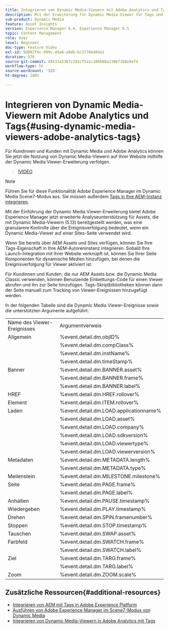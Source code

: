 ```yaml
---
title: Integrieren von Dynamic Media-Viewern mit Adobe Analytics und Tags
description: Mit der Erweiterung für Dynamic Media-Viewer für Tags und der neuen Dynamic Media-Viewer-Version 5.13 können Kundinnen und Kunden von Dynamic Media, Adobe Analytics und Tags Ereignisse und Daten verwenden, die für die Dynamic Media-Viewer in ihrer Tags-Konfiguration spezifisch sind.
sub-product: Dynamic Media
feature: Asset Insights
version: Experience Manager 6.4, Experience Manager 6.5
topic: Content Management
role: User
level: Beginner
doc-type: Feature Video
exl-id: 9d807f4c-999c-45e6-a9db-6c1776bddda1
duration: 576
source-git-commit: 48433a5367c281cf5a1c106b08a1306f1b0e8ef4
workflow-type: ht
source-wordcount: '325'
ht-degree: 100%

---
```


# Integrieren von Dynamic Media-Viewern mit Adobe Analytics und Tags{#using-dynamic-media-viewers-adobe-analytics-tags}

Für Kundinnen und Kunden mit Dynamic Media und Adobe Analytics können Sie jetzt die Nutzung von Dynamic Media-Viewern auf Ihrer Website mithilfe der Dynamic Media Viewer-Erweiterung verfolgen.

>[!VIDEO](https://video.tv.adobe.com/v/29308?quality=12&learn=on)

>[!NOTE]
>
> Führen Sie für diese Funktionalität Adobe Experience Manager im Dynamic Media Scene7-Modus aus. Sie müssen außerdem [Tags in Ihre AEM-Instanz integrieren](https://experienceleague.adobe.com/docs/experience-manager-learn/sites/integrations/experience-platform-launch/overview.html?lang=de).

Mit der Einführung der Dynamic Media Viewer-Erweiterung bietet Adobe Experience Manager jetzt erweiterte Analyseunterstützung für Assets, die mit Dynamic Media-Viewern (5.13) bereitgestellt werden, was eine granularere Kontrolle über die Ereignisverfolgung bedeutet, wenn ein Dynamic Media-Viewer auf einer Sites-Seite verwendet wird.

Wenn Sie bereits über AEM Assets und Sites verfügen, können Sie Ihre Tags-Eigenschaft in Ihre AEM-Autoreninstanz integrieren. Sobald Ihre Launch-Integration mit Ihrer Website verknüpft ist, können Sie Ihrer Seite Komponenten für dynamische Medien hinzufügen, bei denen die Ereignisverfolgung für Viewer aktiviert ist.

Für Kundinnen und Kunden, die nur AEM Assets bzw. die Dynamic Media Classic verwenden, können Benutzende Einbettungs-Code für einen Viewer abrufen und ihn zur Seite hinzufügen. Tags-Skriptbibliotheken können dann der Seite manuell zum Tracking von Viewer-Ereignissen hinzugefügt werden.

In der folgenden Tabelle sind die Dynamic Media Viewer-Ereignisse sowie die unterstützten Argumente aufgeführt:

<table>
   <tbody>
      <tr>
         <td>Name des Viewer-Ereignisses</td>
         <td>Argumentverweis</td>
      </tr>
      <tr>
         <td> Allgemein </td>
         <td> %event.detail.dm.objID% </td>
      </tr>
      <tr>
         <td> </td>
         <td> %event.detail.dm.compClass% </td>
      </tr>
      <tr>
         <td> </td>
         <td> %event.detail.dm.instName% </td>
      </tr>
      <tr>
         <td> </td>
         <td> %event.detail.dm.timeStamp% </td>
      </tr>
      <tr>
         <td> Banner <br></td>
         <td> %event.detail.dm.BANNER.asset% </td>
      </tr>
      <tr>
         <td> </td>
         <td> %event.detail.dm.BANNER.frame% </td>
      </tr>
      <tr>
         <td> </td>
         <td> %event.detail.dm.BANNER.label% </td>
      </tr>
      <tr>
         <td> HREF </td>
         <td> %event.detail.dm.HREF.rollover% </td>
      </tr>
      <tr>
         <td> Element </td>
         <td> %event.detail.dm.ITEM.rollover% </td>
      </tr>
      <tr>
         <td> Laden </td>
         <td> %event.detail.dm.LOAD.applicationname% </td>
      </tr>
      <tr>
         <td><strong> </strong></td>
         <td> %event.detail.dm.LOAD.asset% </td>
      </tr>
      <tr>
         <td><strong> </strong></td>
         <td> %event.detail.dm.LOAD.company% </td>
      </tr>
      <tr>
         <td><strong> </strong></td>
         <td> %event.detail.dm.LOAD.sdkversion% </td>
      </tr>
      <tr>
         <td><strong> </strong></td>
         <td> %event.detail.dm.LOAD.viewertype% </td>
      </tr>
      <tr>
         <td><strong> </strong></td>
         <td> %event.detail.dm.LOAD.viewerversion% </td>
      </tr>
      <tr>
         <td> Metadaten </td>
         <td> %event.detail.dm.METADATA.length% </td>
      </tr>
      <tr>
         <td> </td>
         <td> %event.detail.dm.METADATA.type% </td>
      </tr>
      <tr>
         <td> Meilenstein </td>
         <td> %event.detail.dm.MILESTONE.milestone% </td>
      </tr>
      <tr>
         <td> Seite </td>
         <td> %event.detail.dm.PAGE.frame% </td>
      </tr>
      <tr>
         <td> </td>
         <td> %event.detail.dm.PAGE.label% </td>
      </tr>
      <tr>
         <td> Anhalten </td>
         <td> %event.detail.dm.PAUSE.timestamp% </td>
      </tr>
      <tr>
         <td> Wiedergeben </td>
         <td> %event.detail.dm.PLAY.timestamp% </td>
      </tr>
      <tr>
         <td> Drehen </td>
         <td> %event.detail.dm.SPIN.framenumber% </td>
      </tr>
      <tr>
         <td> Stoppen </td>
         <td> %event.detail.dm.STOP.timestamp% </td>
      </tr>
      <tr>
         <td> Tauschen </td>
         <td> %event.detail.dm.SWAP.asset% </td>
      </tr>
      <tr>
         <td> Farbfeld </td>
         <td> %event.detail.dm.SWATCH.frame% </td>
      </tr>
      <tr>
         <td> </td>
         <td> %event.detail.dm.SWATCH.label% </td>
      </tr>
      <tr>
         <td> Ziel </td>
         <td> %event.detail.dm.TARG.frame% </td>
      </tr>
      <tr>
         <td> </td>
         <td> %event.detail.dm.TARG.label% </td>
      </tr>
      <tr>
         <td> Zoom </td>
         <td> %event.detail.dm.ZOOM.scale% </td>
      </tr>
   </tbody>
</table>

## Zusätzliche Ressourcen{#additional-resources}

* [Integrieren von AEM mit Tags in Adobe Experience Platform](https://experienceleague.adobe.com/docs/experience-manager-learn/sites/integrations/experience-platform-launch/overview.html?lang=de)
* [Ausführen von Adobe Experience Manager im Scene7-Modus von Dynamic Media](https://experienceleague.adobe.com/docs/experience-manager-65/assets/dynamic/config-dms7.html?lang=de)
* [Integrieren von Dynamic Media-Viewern in Adobe Analytics mit Tags](https://experienceleague.adobe.com/docs/experience-manager-learn/assets/dynamic-media/dynamic-media-viewer-extension-use.html?lang=de)
